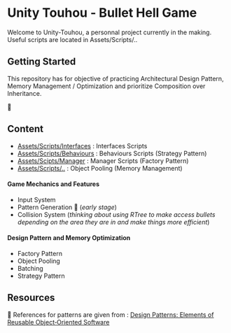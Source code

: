 # Unity Touhou - Bullet Hell Game

Welcome to Unity-Touhou, a personnal project currently in the making.
Useful scripts are located in Assets/Scripts/..

## Getting Started

This repository has for objective of practicing Architectural Design Pattern, Memory Management / Optimization
and prioritize Composition over Inheritance.

👾 

## Content

* [Assets/Scripts/Interfaces](https://github.com/guyllaumedemers/Unity-Touhou_BulletHell/tree/master/Assets/Scripts/Interfaces) : Interfaces Scripts
* [Assets/Scripts/Behaviours](https://github.com/guyllaumedemers/Unity-Touhou_BulletHell/tree/master/Assets/Scripts/Behaviours) : Behaviours Scripts (Strategy Pattern)
* [Assets/Scipts/Manager](https://github.com/guyllaumedemers/Unity-Touhou_BulletHell/tree/master/Assets/Scripts/Manager) : Manager Scripts (Factory Pattern)
* [Assets/Scripts/..](https://github.com/guyllaumedemers/Unity-Touhou_BulletHell/blob/master/Assets/Scripts/ObjectPool.cs) : Object Pooling (Memory Management)

#### Game Mechanics and Features

  * Input System
  * Pattern Generation 👻 (*early stage*)
  * Collision System (*thinking about using RTree to make access bullets depending on the area they are in and make things more efficient*)

#### Design Pattern and Memory Optimization

  * Factory Pattern
  * Object Pooling
  * Batching
  * Strategy Pattern

## Resources

💬 References for patterns are given from : [Design Patterns: Elements of Reusable Object‑Oriented Software]()
